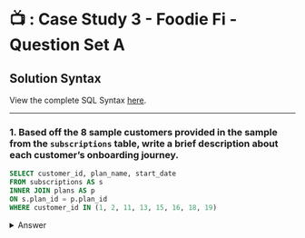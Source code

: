 # :tv: : Case Study 3 - Foodie Fi - Question Set A

## Solution Syntax
View the complete SQL Syntax [here](https://github.com/JayKim-Analytics/8-week-SQL-Challenge/blob/main/Case%20Study%203%20-%20Foodie%20Fi/SQL%20Syntax/A%20-%20Customer%20Journey.sql).

***

### 1. Based off the 8 sample customers provided in the sample from the ```subscriptions``` table, write a brief description about each customer’s onboarding journey.

```sql
SELECT customer_id, plan_name, start_date
FROM subscriptions AS s
INNER JOIN plans AS p
ON s.plan_id = p.plan_id
WHERE customer_id IN (1, 2, 11, 13, 15, 16, 18, 19)
```



<details>
	<summary> Answer </summary>

* Customer 1: Began trial account on August 1st, enjoyed Foodie-Fi so much they upgraded to a basic monthly subscription once their trial ended.
* Customer 2: Began trial account on Sept 20th. Enjoyed Foodie-Fi so mcuh that they decided to commit to a pro-annual subscripton once their trial ended.
* Customer 11: Began trial on Nov. 11th. Decided that Foodie-Fi was not enjoyment worth the money to them, and cancelled once their free trial ended.
* Customer 13: Began trial account on Dec. 15th. Upgraded to a basic monthly account once their trial ended. Upgraded their basic subscription to the pro monthly 3 months later.
* Customer 15: Began trial account on March 17th. Upgraded to a pro monthly account after their trial. Then decided they had seen enough and ended their subscription about a month later.
* Customer 16: Began trial account on May 31st. Upgraded to a basical monthly after their trial ended. Then love the service so much, they upgraded to a pro annual account after 4 months of subscription.
* Customer 18: Began trial account on July 6th. Upgraded to a pro monthly after their trial ended.
* Customer 19: Began trial on June 22nd. Upgraded to a pro monthly after theit trial ended. Loved the service so much they upgrade to an annual subscription after 2 months.
  
</details>
